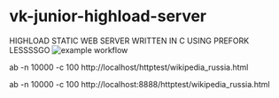# vk-junior-highload-server
HIGHLOAD STATIC WEB SERVER WRITTEN IN C USING PREFORK LESSSSGO
![example workflow](https://github.com/perlinleo/vk-junior-highload-server/actions/workflows/pipeline.yml/badge.svg)


ab -n 10000 -c 100 http://localhost/httptest/wikipedia_russia.html

ab -n 10000 -c 100 http://localhost:8888/httptest/wikipedia_russia.html
